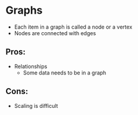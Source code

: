 # Graphs
-  Each item in a graph is called a node or a vertex
-  Nodes are connected with edges

##  Pros: 
-  Relationships
   -  Some data needs to be in a graph 
## Cons:
-  Scaling is difficult
